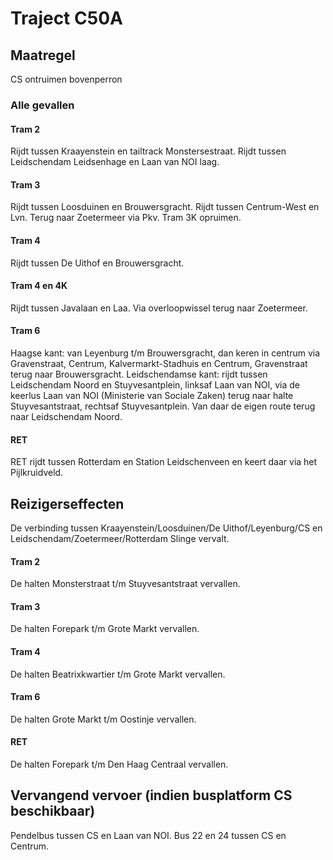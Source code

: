 # Traject C50A
## Maatregel
CS ontruimen bovenperron

### Alle gevallen

#### Tram 2
Rijdt tussen Kraayenstein en tailtrack Monstersestraat.
Rijdt tussen Leidschendam Leidsenhage en Laan van NOI laag.

#### Tram 3
Rijdt tussen Loosduinen en Brouwersgracht.
Rijdt tussen Centrum-West en Lvn. Terug naar Zoetermeer via Pkv.
Tram 3K opruimen.

#### Tram 4
Rijdt tussen De Uithof en Brouwersgracht.

#### Tram 4 en 4K
Rijdt tussen Javalaan en Laa. Via overloopwissel terug naar Zoetermeer. 

#### Tram 6
Haagse kant: van Leyenburg t/m Brouwersgracht, dan keren in centrum via Gravenstraat, Centrum, Kalvermarkt-Stadhuis en Centrum, Gravenstraat terug naar Brouwersgracht.
Leidschendamse kant: rijdt tussen Leidschendam Noord en Stuyvesantplein, linksaf Laan van NOI, via de keerlus Laan van NOI (Ministerie van Sociale Zaken) terug naar halte Stuyvesantstraat, rechtsaf Stuyvesantplein. Van daar de eigen route terug naar Leidschendam Noord.

#### RET
RET rijdt tussen Rotterdam en Station Leidschenveen en keert daar via het Pijlkruidveld.

## Reizigerseffecten
De verbinding tussen Kraayenstein/Loosduinen/De Uithof/Leyenburg/CS en Leidschendam/Zoetermeer/Rotterdam Slinge vervalt.

#### Tram 2
De halten Monsterstraat t/m Stuyvesantstraat vervallen.

#### Tram 3
De halten Forepark t/m Grote Markt vervallen.

#### Tram 4
De halten Beatrixkwartier t/m Grote Markt vervallen.

#### Tram 6
De halten Grote Markt t/m Oostinje vervallen.

#### RET
De halten Forepark t/m Den Haag Centraal vervallen.

## Vervangend vervoer (indien busplatform CS beschikbaar)
Pendelbus tussen CS en Laan van NOI.
Bus 22 en 24 tussen CS en Centrum.
